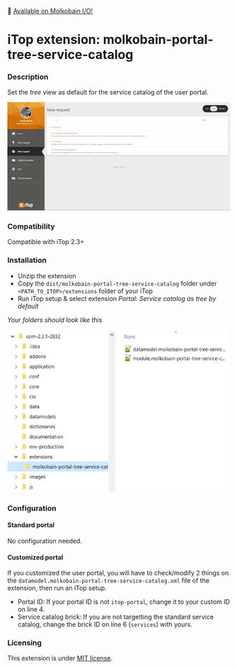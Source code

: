 👋 [Available on Molkobain I/O!](https://www.molkobain.com/product/service-catalog-as-tree-by-default/)

# iTop extension: molkobain-portal-tree-service-catalog

### Description
Set the *tree* view as default for the service catalog of the user portal.

![Description decoration](https://raw.githubusercontent.com/Molkobain/itop-portal-tree-service-catalog/master/docs/service-catalog-tree.PNG)

### Compatibility
Compatible with iTop 2.3+

### Installation
* Unzip the extension
* Copy the ``dist/molkobain-portal-tree-service-catalog`` folder under ``<PATH_TO_ITOP>/extensions`` folder of your iTop
* Run iTop setup & select extension *Portal: Service catalog as tree by default*

*Your folders should look like this*

![Extensions folder](https://raw.githubusercontent.com/Molkobain/itop-portal-tree-service-catalog/master/docs/mptsc-install.PNG)

### Configuration
#### Standard portal
No configuration needed.

#### Customized portal
If you customized the user portal, you will have to check/modify 2 things on the ``datamodel.molkobain-portal-tree-service-catalog.xml`` file of the extension, then run an iTop setup.
* Portal ID: If your portal ID is not ``itop-portal``, change it to your custom ID on line 4.
* Service catalog brick: If you are not targetting the standard service catalog, change the brick ID on line 6 (``services``) with yours.

### Licensing
This extension is under [MIT license](https://en.wikipedia.org/wiki/MIT_License).
